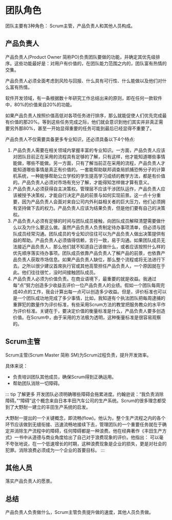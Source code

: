 # 团队角色
团队主要有3种角色： Scrum主管，产品负责人和其他人员构成。

## 产品负责人
产品负责人(Product Owner 简称PO)负责团队要做的功能，并确定其优先级排序。这些功能最好是：对用户有价值的，在团队能力范围之内的，团队富有热情的交集。

产品负责人必须全面考虑到风险与回报、什么具有可行性、什么能做以及他们对什么富有热情。

软件开发领域，有一条根据数十年研究工作总结出来的原则，即在任何一款软件中，80%的价值来自20%的功能。

如果产品负责人按照价值高低对各项任务进行排序，那么就能促使人们优先完成最有价值的那20%。等到这些任务完成之际，他们就会意识到他们其实并非真正需要另外那80%，甚至一开始显得重要的任务可能到最后已经显得不重要了。

产品负责人不仅需要具备更多专业知识，还必须具备以下4个特点:
1. 产品负责人需要在相关领域内掌握丰富的专业知识。一方面，产品负责人应该对团队目前正在采用的流程具有足够的了解，只有这样，他才能知道哪些事情能做，哪些不能做。另一方面，只有了解当前正在采用的流程，产品负责人才能知道哪些事情是真正有价值的。一套能帮助联邦调查局抓捕恐怖分子的计算机系统，一种能够帮助公立学校的学生提高学习成绩的教学方法，都是有价值的。产品负责人必须对市场有充分了解，才能得知怎样做才算有意义。
2. 产品负责人必须获得自主决策权。管理层不应该干涉团队运作，产品负责人应该被授予决策权，才能自行决定产品的前景与如何实现前景。这一点十分重要，因为产品负责人会面对来自公司内外利益相关者的巨大压力，他们必须拥有坚持做下去的权力。产品负责人应该为结果负责，但是他们要有自己的决策权。
3. 产品负责人必须有足够的时间与团队成员接触，向团队成员解释清楚需要做什么以及为什么要这么做。虽然产品负责人负责制定待办事项清单，但必须与团队成员经常沟通。团队成员的专业知识往往可以为产品负责人做出决策提供有益的帮助。产品负责人必须值得信赖，言行一致，易于沟通。如果团队成员无法接近产品负责人，那么他们就不知道自己该做什么，或者应该按照什么样的优先顺序落实待办事项。团队成员依靠产品负责人了解产品的前景，也依靠产品负责人获取市场信息。如果产品负责人缺位，那么整个流程或将无法进行下去。之所以很少建议首席执行官或其他高管担任产品负责人，一个原因就在于此。他们往往很忙，没时间接触团队成员。
4. 产品负责人必须为价值负责。在商业语境下，最重要的就是收益。我通过每“点”努力创造多少收益去评价一位产品负责人的业绩。假如一个团队每周完成40点的工作，我会计算出每一点可以创造多少收益。但是，评价标准也可以是一个团队成功地完成了多少事情，比如，我知道有个执法团队把每周逮捕的重罪犯的数量作为评价标准，有些采用Scrum方法的教堂把服务教众的水平作为评价标准。关键在于，要决定价值的衡量标准是什么，产品负责人要多创造价值。在Scrum中，由于采用的方法极为透明，这种衡量标准是很容易观察的。

## Scrum主管
Scrum主管(Scrum Master 简称 SM)为Scrum过程负责，提升开发效率。

具体来说：
* 负责培训团队其他成员，确保Scrum得到正确运用。
* 帮助团队消除一切障碍。

::: tip 了解更多
开发团队必须明确哪些障碍会拖累进度。约翰逊说：“我负责消除障碍。”“障碍”这个概念来自日本丰田汽车公司的生产系统。Scrum的很多理念都受到了大野耐一建立的丰田生产系统的启发。

大野耐一提出的一个关键概念，即流畅(flow)。他认为，整个生产流程之内的各个环节应该做到无缝衔接、迅速流畅地接续下去，管理团队的一个重要任务就在于确定并消除生产流程中的障碍，任何障碍都是一种浪费。他在经典著作《丰田生产方式》一书中从道德与商业角度给出了自己对于浪费现象的评价。他指出：
可以毫不夸张地说，在一个低速增长的时期，这种浪费现象是企业的损失，更是对社会的犯罪。消除浪费必须成为一个企业的首要目标。
:::

## 其他人员
落实产品负责人的愿景。

## 总结
产品负责人负责做什么，Scrum主管负责提升做的速度，其他人员负责做。